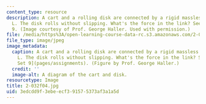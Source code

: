 ```yaml
---
content_type: resource
description: A cart and a rolling disk are connected by a rigid massless link of length
  L. The disk rolls without slipping. What's the force in the link? See Problem Set
  9. (Image courtesy of Prof. George Haller. Used with permission.)
file: /media/https%3A/open-learning-course-data-rc.s3.amazonaws.com/2-032-dynamics-fall-2004/3edcdd9f3ebeecf391575373af3a1a5d_2-032f04.jpg
file_type: image/jpeg
image_metadata:
  caption: A cart and a rolling disk are connected by a rigid massless link of length
    L. The disk rolls without slipping. What's the force in the link? See [Problem
    Set 9](pages/assignments). (Figure by Prof. George Haller.)
  credit: ''
  image-alt: A diagram of the cart and disk.
resourcetype: Image
title: 2-032f04.jpg
uid: 3edcdd9f-3ebe-ecf3-9157-5373af3a1a5d
---
```

